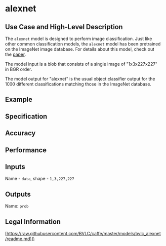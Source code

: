 # alexnet

## Use Case and High-Level Description

The `alexnet` model is designed to perform image classification. Just like other common classification models, the `alexnet` model has been pretrained on the ImageNet image database. For details about this model, check out the [paper](http://papers.nips.cc/paper/4824-imagenet-classification-with-deep-convolutional-neural-networks.pdf).

The model input is a blob that consists of a single image of "1x3x227x227" in BGR order.

The model output for "alexnet" is the usual object classifier output for the 1000 different classifications matching those in the ImageNet database.

## Example

## Specification

## Accuracy

## Performance

## Inputs

Name - `data`, shape - `1,3,227,227`

## Outputs

Name: `prob`

## Legal Information

[https://raw.githubusercontent.com/BVLC/caffe/master/models/bvlc_alexnet/readme.md]()
